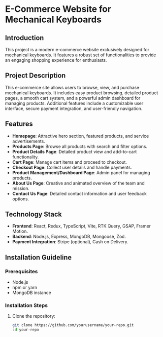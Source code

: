 # E-Commerce Website for Mechanical Keyboards

## Introduction

This project is a modern e-commerce website exclusively designed for mechanical keyboards. It features a robust set of functionalities to provide an engaging shopping experience for enthusiasts.

## Project Description

This e-commerce site allows users to browse, view, and purchase mechanical keyboards. It includes easy product browsing, detailed product pages, a smooth cart system, and a powerful admin dashboard for managing products. Additional features include a customizable user interface, secure payment integration, and user-friendly navigation.

## Features

- **Homepage**: Attractive hero section, featured products, and service advertisements.
- **Products Page**: Browse all products with search and filter options.
- **Product Details Page**: Detailed product view and add-to-cart functionality.
- **Cart Page**: Manage cart items and proceed to checkout.
- **Checkout Page**: Collect user details and handle payments.
- **Product Management/Dashboard Page**: Admin panel for managing products.
- **About Us Page**: Creative and animated overview of the team and mission.
- **Contact Us Page**: Detailed contact information and user feedback options.

## Technology Stack

- **Frontend**: React, Redux, TypeScript, Vite, RTK Query, GSAP, Framer Motion.
- **Backend**: Node.js, Express, MongoDB, Mongoose, Zod.
- **Payment Integration**: Stripe (optional), Cash on Delivery.

## Installation Guideline

### Prerequisites

- Node.js
- npm or yarn
- MongoDB instance

### Installation Steps

1. Clone the repository:
   ```bash
   git clone https://github.com/yourusername/your-repo.git
   cd your-repo
   ```
